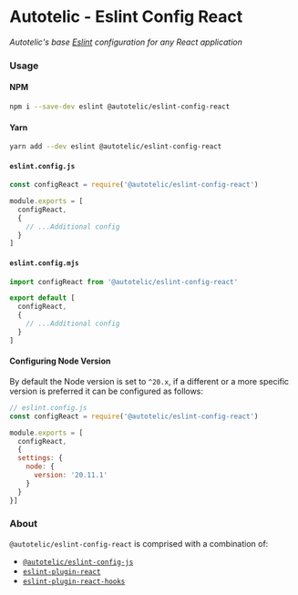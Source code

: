 # Autotelic - Eslint Config React

*Autotelic's base [Eslint](https://eslint.org/docs/latest/) configuration for any React application*

### Usage

#### NPM

```sh
npm i --save-dev eslint @autotelic/eslint-config-react
```

#### Yarn

```sh
yarn add --dev eslint @autotelic/eslint-config-react
```

#### `eslint.config.js`

```js
const configReact = require('@autotelic/eslint-config-react')

module.exports = [
  configReact,
  {
    // ...Additional config
  }
]

```

#### `eslint.config.mjs`

```js
import configReact from '@autotelic/eslint-config-react'

export default [
  configReact,
  {
    // ...Additional config
  }
]

```

#### Configuring Node Version

By default the Node version is set to `^20.x`, if a different or a more specific version is preferred it can be configured as follows:

```js
// eslint.config.js
const configReact = require('@autotelic/eslint-config-react')

module.exports = [
  configReact,
  {
  settings: {
    node: {
      version: '20.11.1'
    }
  }
}]
```

### About

`@autotelic/eslint-config-react` is comprised with a combination of:

  - [`@autotelic/eslint-config-js`](https://github.com/autotelic/lint-configs/tree/main/packages/eslint-config-js#readme)
  - [`eslint-plugin-react`](https://github.com/jsx-eslint/eslint-plugin-react#readme)
  - [`eslint-plugin-react-hooks`](https://github.com/facebook/react/tree/main/packages/eslint-plugin-react-hooks#readme)
